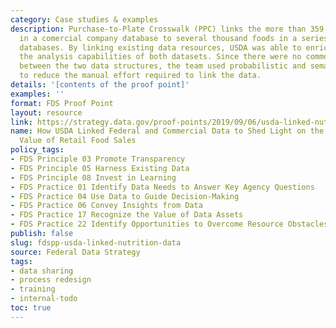 ```yaml
---
category: Case studies & examples
description: Purchase-to-Plate Crosswalk (PPC) links the more than 359,000 food products
  in a comercial company database to several thousand foods in a series of USDA nutrition
  databases. By linking existing data resources, USDA was able to enrich and expand
  the analysis capabilities of both datasets. Since there were no common identifiers
  between the two data structures, the team used probabilistic and semantic methods
  to reduce the manual effort required to link the data.
details: '[contents of the proof point]'
examples: ''
format: FDS Proof Point
layout: resource
link: https://strategy.data.gov/proof-points/2019/09/06/usda-linked-nutrition-data/
name: How USDA Linked Federal and Commercial Data to Shed Light on the Nutritional
  Value of Retail Food Sales
policy_tags:
- FDS Principle 03 Promote Transparency
- FDS Principle 05 Harness Existing Data
- FDS Principle 08 Invest in Learning
- FDS Practice 01 Identify Data Needs to Answer Key Agency Questions
- FDS Practice 04 Use Data to Guide Decision-Making
- FDS Practice 06 Convey Insights from Data
- FDS Practice 17 Recognize the Value of Data Assets
- FDS Practice 22 Identify Opportunities to Overcome Resource Obstacles
publish: false
slug: fdspp-usda-linked-nutrition-data
source: Federal Data Strategy
tags:
- data sharing
- process redesign
- training
- internal-todo
toc: true
---
```


